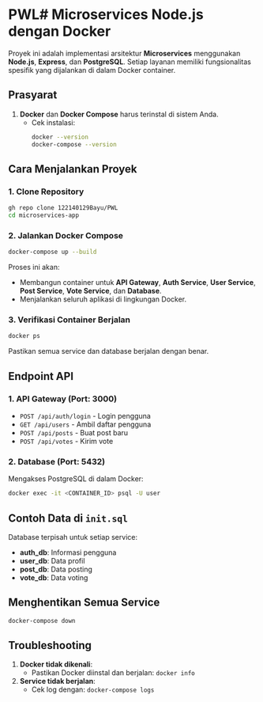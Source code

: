 # PWL# Microservices Node.js dengan Docker

Proyek ini adalah implementasi arsitektur **Microservices** menggunakan **Node.js**, **Express**, dan **PostgreSQL**. Setiap layanan memiliki fungsionalitas spesifik yang dijalankan di dalam Docker container.

## Prasyarat
1. **Docker** dan **Docker Compose** harus terinstal di sistem Anda.
   - Cek instalasi:  
     ```bash
     docker --version
     docker-compose --version
     ```

## Cara Menjalankan Proyek

### 1. Clone Repository
```bash
gh repo clone 122140129Bayu/PWL
cd microservices-app
```

### 2. Jalankan Docker Compose
```bash
docker-compose up --build
```

Proses ini akan:
- Membangun container untuk **API Gateway**, **Auth Service**, **User Service**, **Post Service**, **Vote Service**, dan **Database**.
- Menjalankan seluruh aplikasi di lingkungan Docker.

### 3. Verifikasi Container Berjalan
```bash
docker ps
```
Pastikan semua service dan database berjalan dengan benar.

## Endpoint API

### 1. API Gateway (Port: 3000)
- `POST /api/auth/login` - Login pengguna
- `GET /api/users` - Ambil daftar pengguna
- `POST /api/posts` - Buat post baru
- `POST /api/votes` - Kirim vote

### 2. Database (Port: 5432)

Mengakses PostgreSQL di dalam Docker:
```bash
docker exec -it <CONTAINER_ID> psql -U user
```

## Contoh Data di `init.sql`

Database terpisah untuk setiap service:
- **auth_db**: Informasi pengguna
- **user_db**: Data profil
- **post_db**: Data posting
- **vote_db**: Data voting

## Menghentikan Semua Service
```bash
docker-compose down
```

## Troubleshooting

1. **Docker tidak dikenali**:
   - Pastikan Docker diinstal dan berjalan: `docker info`
2. **Service tidak berjalan**:
   - Cek log dengan: `docker-compose logs`
